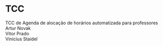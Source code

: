 # TCC
TCC de Agenda de alocação de horários automatizada para professores <br>
Artur Novak <br>
Vitor Prado <br>
Vinicius Staidel <br>
